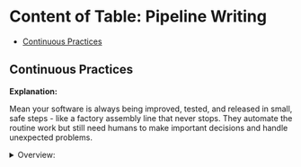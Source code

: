 <!-- markdownlint-disable MD033 -->
# Content of Table: Pipeline Writing

- [Continuous Practices](#continuous-practices)

## Continuous Practices

**Explanation:**

Mean your software is always being improved, tested, and released in small, safe steps - like a factory assembly line that never stops. They automate the routine work but still need humans to make important decisions and handle unexpected problems.

<details>
    <summary>Overview:</summary>

1. **Automates the routine:** Machines handle repetitive tasks.

    <details>
       <summary>Overview:</summary>

    - **Continuous Integration (CI):** Catch problems immediately when developers commit code, before merging to the main branch.

        - **Stages:** Code -> Build -> Test (early phases). Focus on developer workflow validation

        <details>
           <summary>Overview:</summary>

        1. **Code Sniffing:**

            - Automatic code quality checks (linting, style rules)

        2. **Quick Tests:**

            - Isolated tests (testing a single function)

        3. **Build Reality Check:**

            - Confirms code actually compiles/runs

        4. **Basic Connection Tests**

            - Lightweight integration checks (not full systems)

        5. **What CI Typically Doesn’t Include:**

            - Slow tests (end-to-end, performance)

            - Staging environment deployments

            - Manual approval steps

        6. **Why This Works:** Prevents "it works on my machine"

        </details>

        <details>
           <summary>Examples:</summary>

        1. **Example 1:**

            ```text

            CI is like a spell-checker that runs every time you save a document - it catches typos immediately, but doesn't proofread the entire book.

            ```

        </details>

    - **Continuous Delivery (CD):** Ensure every code change is production-ready (even if manually approved).

        - **Stages:** Release -> Deploy (staging). Focus on pre-production certification

        <details>
           <summary>Overview:</summary>

        1. **More detailed testing:**

            - End-to-end tests (full user flows)

            - Performance testing

            - Security scans (DAST)

        2. **Environment Deployment:**

            - Auto-deploys to staging (mirror of production)

        3. **Artifact Promotion:**

            - Moves builds from "tested" to "release-ready" repos

        4. **Manual Approval Gate:**

            - One-click production deploy after validation

        5. **What CD Doesn’t Do:**

            - Full auto-deploy to production (that’s Continuous Deployment)

            - Developer-facing feedback (CI handles that)

        6. **Why This Matters:**

            - **Safe Staging:** Catches the 30% of issues CI misses

            - **Zero-Day Releases:** Business can deploy any time

            - **Audit Trail:** Compliance-friendly paper trail

        </details>

        <details>
           <summary>Examples:</summary>

        1. **Example 1:**

            ```text

            CD is the editor’s review before printing.

            ```

        </details>

    - **Continuous Deployment:** Every passing code change automatically ships to production (no manual gates).

        - **Stages:** Deploy (production) -> Operate. Focus on hands-free production releases.

        <details>
           <summary>Overview:</summary>

        1. **Production-Grade Testing:**

            - Canary tests

            - Synthetic monitoring

        2. **Infrastructure Preperation:**

            - Auto-scaling pre-deploy

        3. **Zero-Touch Rollout:**

            - Gradual traffic shift (blue-green)

        4. **Self-Healing Rollback**

            - Auto-reverts if metrics degrade

        </details>

        <details>
           <summary>Examples:</summary>

        1. **Example 1:**

            ```text

            If CD is a drone with a pilot override, Continuous Deployment is a space rocket on autopilot.

            ```

        </details>

    - **Continuous Testing:** Automated testing at EVERY stage - from code commit to production monitoring.

        - **Stages:** Test (all types) → Monitor (prod validation). Focus on quality gates everywhere

        <details>
           <summary>Overview:</summary>

        1. **Pipeline Tests:**

            - Unit/Integration (CI)

            - E2E/Security (CD)

            - Canary (Production)

        2. **Production-Specific Checks:**

            - Real-user behavior validation

        3. **Feedback Loop Automation:**

            - Auto-trigger tests from monitoring

        4. **What CT Isn't:**

            - Just CI/CD tests (extends beyond pipelines)

            - Manual QA (fully automated)

        </details>

        <details>
           <summary>Examples:</summary>

        1. **Example 1:**

            ```text

            If CI/CD tests are lab experiments, CT is the Food and Drug monitoring drug side effects in the real world.

            ```

        </details>

    - **Continuous Monitoring:** Automatically watch live systems, detect issues, and trigger responses—before users notice.

        - **Stages:** Operate => Monitor -> Plan (feedback loop). Focus on production monitoring.

        <details>
           <summary>Overview:</summary>

        1. **Real-Time Health Checks:**

            - Track errors, latency, resource usage

        2. **Automated Alerts:**

            - Notify teams via Slack/PagerDuty

        3. **Self-Healing Triggers:**

            - Auto-scale or restart failed services

        4. **Feedback to Devs:**

            - Link production issues to code commits

        5. **What It Doesn’t Do:**

            - Replace CI/CD tests (monitors after deploy)

            - Manual log digging (automates detection)

        </details>

        <details>
           <summary>Examples:</summary>

        1. **Example 1:**

        ```text

            Like a car’s dashboard warning lights—but it can also pull over and call a mechanic automatically.   

        ```

        </details>

    </details>

2. **Requires human judgment:** People handle special cases.

    - Approving major releases

    - Solving complex failures

    - Designing test cases

    - Making architectural decisions

</details>
